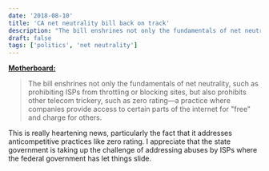 ```yaml
---
date: '2018-08-10'
title: 'CA net neutrality bill back on track'
description: "The bill enshrines not only the fundamentals of net neutrality, such as prohibiting ISPs from throttling or blocking sites, but also prohibits other telecom trickery, such as zero rating—a practice where companies provide access to certain parts of the internet for 'free' and charge for others."
draft: false
tags: ['politics', 'net neutrality']
---
```


**[Motherboard:](https://motherboard.vice.com/en_us/article/mb4x8y/californias-net-neutrality-bill-is-back-from-the-dead-with-the-help-of-its-biggest-detractor)**

> The bill enshrines not only the fundamentals of net neutrality, such as prohibiting ISPs from throttling or blocking sites, but also prohibits other telecom trickery, such as zero rating—a practice where companies provide access to certain parts of the internet for "free" and charge for others.<!-- excerpt -->

This is really heartening news, particularly the fact that it addresses anticompetitive practices like zero rating. I appreciate that the state government is taking up the challenge of addressing abuses by ISPs where the federal government has let things slide.
